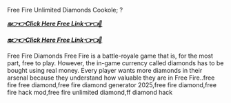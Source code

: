 Free Fire Unlimited Diamonds Cookole; ?

***[🔛👉👉Click Here Free Link👈👈🔴](https://rivanhub.com/free-fire/)***



***[🔛👉👉Click Here Free Link👈👈🔴](https://rivanhub.com/free-fire/)***



 Free Fire Diamonds Free Fire is a battle-royale game that is, for the most part, free to play. However, the in-game currency called diamonds has to be bought using real money. Every player wants more diamonds in their arsenal because they understand how valuable they are in Free Fire..free fire free diamond,free fire diamond generator 2025,free fire diamond,free fire hack mod,free fire unlimited diamond,ff diamond hack
